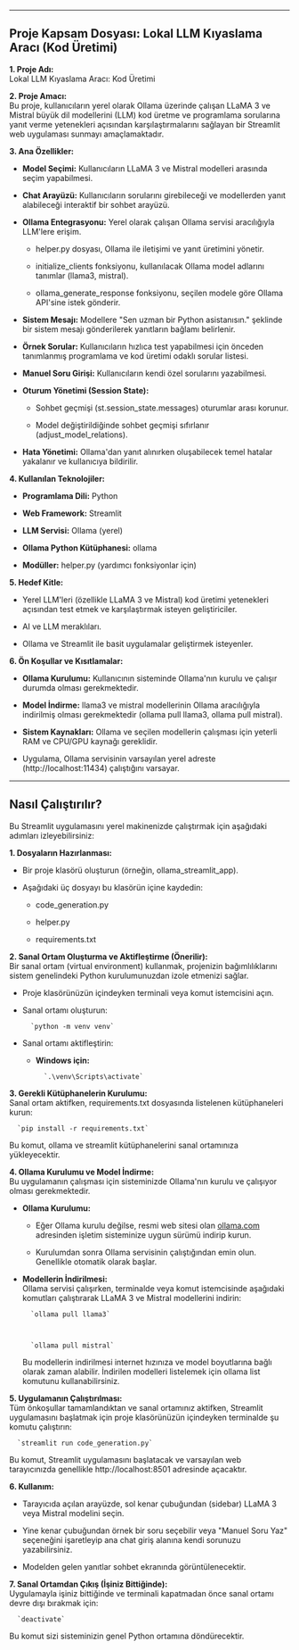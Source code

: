 

---

## Proje Kapsam Dosyası: Lokal LLM Kıyaslama Aracı (Kod Üretimi)

**1. Proje Adı:**  
Lokal LLM Kıyaslama Aracı: Kod Üretimi

**2. Proje Amacı:**  
Bu proje, kullanıcıların yerel olarak Ollama üzerinde çalışan LLaMA 3 ve Mistral büyük dil modellerini (LLM) kod üretme ve programlama sorularına yanıt verme yetenekleri açısından karşılaştırmalarını sağlayan bir Streamlit web uygulaması sunmayı amaçlamaktadır.

**3. Ana Özellikler:**

- **Model Seçimi:** Kullanıcıların LLaMA 3 ve Mistral modelleri arasında seçim yapabilmesi.

- **Chat Arayüzü:** Kullanıcıların sorularını girebileceği ve modellerden yanıt alabileceği interaktif bir sohbet arayüzü.

- **Ollama Entegrasyonu:** Yerel olarak çalışan Ollama servisi aracılığıyla LLM'lere erişim.
  
  - helper.py dosyası, Ollama ile iletişimi ve yanıt üretimini yönetir.
  
  - initialize_clients fonksiyonu, kullanılacak Ollama model adlarını tanımlar (llama3, mistral).
  
  - ollama_generate_response fonksiyonu, seçilen modele göre Ollama API'sine istek gönderir.

- **Sistem Mesajı:** Modellere "Sen uzman bir Python asistanısın." şeklinde bir sistem mesajı gönderilerek yanıtların bağlamı belirlenir.

- **Örnek Sorular:** Kullanıcıların hızlıca test yapabilmesi için önceden tanımlanmış programlama ve kod üretimi odaklı sorular listesi.

- **Manuel Soru Girişi:** Kullanıcıların kendi özel sorularını yazabilmesi.

- **Oturum Yönetimi (Session State):**
  
  - Sohbet geçmişi (st.session_state.messages) oturumlar arası korunur.
  
  - Model değiştirildiğinde sohbet geçmişi sıfırlanır (adjust_model_relations).

- **Hata Yönetimi:** Ollama'dan yanıt alınırken oluşabilecek temel hatalar yakalanır ve kullanıcıya bildirilir.

**4. Kullanılan Teknolojiler:**

- **Programlama Dili:** Python

- **Web Framework:** Streamlit

- **LLM Servisi:** Ollama (yerel)

- **Ollama Python Kütüphanesi:** ollama

- **Modüller:** helper.py (yardımcı fonksiyonlar için)

**5. Hedef Kitle:**

- Yerel LLM'leri (özellikle LLaMA 3 ve Mistral) kod üretimi yetenekleri açısından test etmek ve karşılaştırmak isteyen geliştiriciler.

- AI ve LLM meraklıları.

- Ollama ve Streamlit ile basit uygulamalar geliştirmek isteyenler.

**6. Ön Koşullar ve Kısıtlamalar:**

- **Ollama Kurulumu:** Kullanıcının sisteminde Ollama'nın kurulu ve çalışır durumda olması gerekmektedir.

- **Model İndirme:** llama3 ve mistral modellerinin Ollama aracılığıyla indirilmiş olması gerekmektedir (ollama pull llama3, ollama pull mistral).

- **Sistem Kaynakları:** Ollama ve seçilen modellerin çalışması için yeterli RAM ve CPU/GPU kaynağı gereklidir.

- Uygulama, Ollama servisinin varsayılan yerel adreste (http://localhost:11434) çalıştığını varsayar.

---

## Nasıl Çalıştırılır?

Bu Streamlit uygulamasını yerel makinenizde çalıştırmak için aşağıdaki adımları izleyebilirsiniz:

**1. Dosyaların Hazırlanması:**

- Bir proje klasörü oluşturun (örneğin, ollama_streamlit_app).

- Aşağıdaki üç dosyayı bu klasörün içine kaydedin:
  
  - code_generation.py
  
  - helper.py
  
  - requirements.txt

**2. Sanal Ortam Oluşturma ve Aktifleştirme (Önerilir):**  
Bir sanal ortam (virtual environment) kullanmak, projenizin bağımlılıklarını sistem genelindeki Python kurulumunuzdan izole etmenizi sağlar.

- Proje klasörünüzün içindeyken terminali veya komut istemcisini açın.

- Sanal ortamı oluşturun:
  
        `python -m venv venv`

- Sanal ortamı aktifleştirin:
  
  - **Windows için:**
    
          `.\venv\Scripts\activate`

**3. Gerekli Kütüphanelerin Kurulumu:**  
Sanal ortam aktifken, requirements.txt dosyasında listelenen kütüphaneleri kurun:

      `pip install -r requirements.txt`



Bu komut, ollama ve streamlit kütüphanelerini sanal ortamınıza yükleyecektir.

**4. Ollama Kurulumu ve Model İndirme:**  
Bu uygulamanın çalışması için sisteminizde Ollama'nın kurulu ve çalışıyor olması gerekmektedir.

- **Ollama Kurulumu:**
  
  - Eğer Ollama kurulu değilse, resmi web sitesi olan [ollama.com](https://www.google.com/url?sa=E&q=https%3A%2F%2Follama.com%2F) adresinden işletim sisteminize uygun sürümü indirip kurun.
  
  - Kurulumdan sonra Ollama servisinin çalıştığından emin olun. Genellikle otomatik olarak başlar.

- **Modellerin İndirilmesi:**  
  Ollama servisi çalışırken, terminalde veya komut istemcisinde aşağıdaki komutları çalıştırarak LLaMA 3 ve Mistral modellerini indirin:
  
        `ollama pull llama3`



        `ollama pull mistral`



  Bu modellerin indirilmesi internet hızınıza ve model boyutlarına bağlı olarak zaman alabilir. İndirilen modelleri listelemek için ollama list komutunu kullanabilirsiniz.

**5. Uygulamanın Çalıştırılması:**  
Tüm önkoşullar tamamlandıktan ve sanal ortamınız aktifken, Streamlit uygulamasını başlatmak için proje klasörünüzün içindeyken terminalde şu komutu çalıştırın:

      `streamlit run code_generation.py`



Bu komut, Streamlit uygulamasını başlatacak ve varsayılan web tarayıcınızda genellikle http://localhost:8501 adresinde açacaktır.

**6. Kullanım:**

- Tarayıcıda açılan arayüzde, sol kenar çubuğundan (sidebar) LLaMA 3 veya Mistral modelini seçin.

- Yine kenar çubuğundan örnek bir soru seçebilir veya "Manuel Soru Yaz" seçeneğini işaretleyip ana chat giriş alanına kendi sorunuzu yazabilirsiniz.

- Modelden gelen yanıtlar sohbet ekranında görüntülenecektir.

**7. Sanal Ortamdan Çıkış (İşiniz Bittiğinde):**  
Uygulamayla işiniz bittiğinde ve terminali kapatmadan önce sanal ortamı devre dışı bırakmak için:

      `deactivate`



Bu komut sizi sisteminizin genel Python ortamına döndürecektir.

